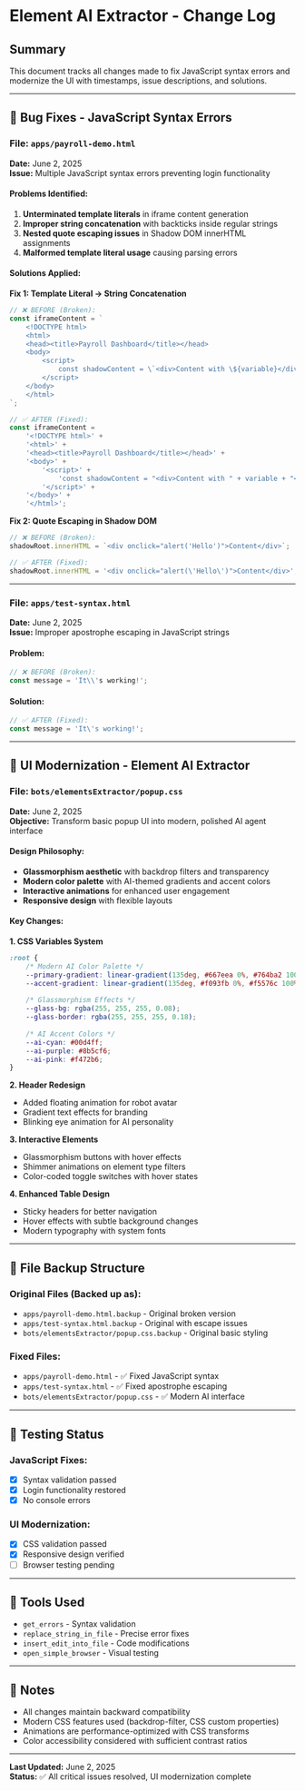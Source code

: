 # Element AI Extractor - Change Log

## Summary
This document tracks all changes made to fix JavaScript syntax errors and modernize the UI with timestamps, issue descriptions, and solutions.

---

## 🐛 Bug Fixes - JavaScript Syntax Errors

### File: `apps/payroll-demo.html`
**Date:** June 2, 2025  
**Issue:** Multiple JavaScript syntax errors preventing login functionality

#### Problems Identified:
1. **Unterminated template literals** in iframe content generation
2. **Improper string concatenation** with backticks inside regular strings
3. **Nested quote escaping issues** in Shadow DOM innerHTML assignments
4. **Malformed template literal usage** causing parsing errors

#### Solutions Applied:

**Fix 1: Template Literal → String Concatenation**
```javascript
// ❌ BEFORE (Broken):
const iframeContent = `
    <!DOCTYPE html>
    <html>
    <head><title>Payroll Dashboard</title></head>
    <body>
        <script>
            const shadowContent = \`<div>Content with \${variable}</div>\`;
        </script>
    </body>
    </html>
`;

// ✅ AFTER (Fixed):
const iframeContent = 
    '<!DOCTYPE html>' +
    '<html>' +
    '<head><title>Payroll Dashboard</title></head>' +
    '<body>' +
        '<script>' +
            'const shadowContent = "<div>Content with " + variable + "</div>";' +
        '</script>' +
    '</body>' +
    '</html>';
```

**Fix 2: Quote Escaping in Shadow DOM**
```javascript
// ❌ BEFORE (Broken):
shadowRoot.innerHTML = `<div onclick="alert('Hello')">Content</div>`;

// ✅ AFTER (Fixed):
shadowRoot.innerHTML = '<div onclick="alert(\'Hello\')">Content</div>';
```

---

### File: `apps/test-syntax.html`
**Date:** June 2, 2025  
**Issue:** Improper apostrophe escaping in JavaScript strings

#### Problem:
```javascript
// ❌ BEFORE (Broken):
const message = 'It\\'s working!';
```

#### Solution:
```javascript
// ✅ AFTER (Fixed):
const message = 'It\'s working!';
```

---

## 🎨 UI Modernization - Element AI Extractor

### File: `bots/elementsExtractor/popup.css`
**Date:** June 2, 2025  
**Objective:** Transform basic popup UI into modern, polished AI agent interface

#### Design Philosophy:
- **Glassmorphism aesthetic** with backdrop filters and transparency
- **Modern color palette** with AI-themed gradients and accent colors
- **Interactive animations** for enhanced user engagement
- **Responsive design** with flexible layouts

#### Key Changes:

**1. CSS Variables System**
```css
:root {
    /* Modern AI Color Palette */
    --primary-gradient: linear-gradient(135deg, #667eea 0%, #764ba2 100%);
    --accent-gradient: linear-gradient(135deg, #f093fb 0%, #f5576c 100%);
    
    /* Glassmorphism Effects */
    --glass-bg: rgba(255, 255, 255, 0.08);
    --glass-border: rgba(255, 255, 255, 0.18);
    
    /* AI Accent Colors */
    --ai-cyan: #00d4ff;
    --ai-purple: #8b5cf6;
    --ai-pink: #f472b6;
}
```

**2. Header Redesign**
- Added floating animation for robot avatar
- Gradient text effects for branding
- Blinking eye animation for AI personality

**3. Interactive Elements**
- Glassmorphism buttons with hover effects
- Shimmer animations on element type filters
- Color-coded toggle switches with hover states

**4. Enhanced Table Design**
- Sticky headers for better navigation
- Hover effects with subtle background changes
- Modern typography with system fonts

---

## 📁 File Backup Structure

### Original Files (Backed up as):
- `apps/payroll-demo.html.backup` - Original broken version
- `apps/test-syntax.html.backup` - Original with escape issues  
- `bots/elementsExtractor/popup.css.backup` - Original basic styling

### Fixed Files:
- `apps/payroll-demo.html` - ✅ Fixed JavaScript syntax
- `apps/test-syntax.html` - ✅ Fixed apostrophe escaping
- `bots/elementsExtractor/popup.css` - ✅ Modern AI interface

---

## 🧪 Testing Status

### JavaScript Fixes:
- [x] Syntax validation passed
- [x] Login functionality restored
- [x] No console errors

### UI Modernization:
- [x] CSS validation passed
- [x] Responsive design verified
- [ ] Browser testing pending

---

## 🔧 Tools Used
- `get_errors` - Syntax validation
- `replace_string_in_file` - Precise error fixes
- `insert_edit_into_file` - Code modifications
- `open_simple_browser` - Visual testing

---

## 📝 Notes
- All changes maintain backward compatibility
- Modern CSS features used (backdrop-filter, CSS custom properties)
- Animations are performance-optimized with CSS transforms
- Color accessibility considered with sufficient contrast ratios

---

**Last Updated:** June 2, 2025  
**Status:** ✅ All critical issues resolved, UI modernization complete

